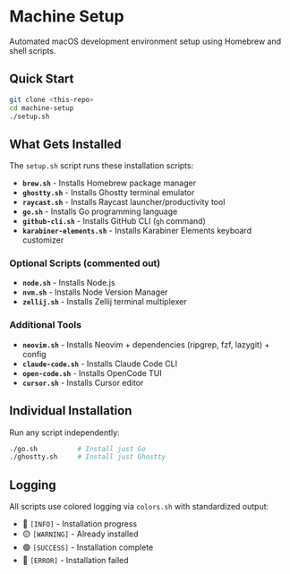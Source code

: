 # Machine Setup

Automated macOS development environment setup using Homebrew and shell scripts.

## Quick Start

```bash
git clone <this-repo>
cd machine-setup
./setup.sh
```

## What Gets Installed

The `setup.sh` script runs these installation scripts:

- **`brew.sh`** - Installs Homebrew package manager
- **`ghostty.sh`** - Installs Ghostty terminal emulator
- **`raycast.sh`** - Installs Raycast launcher/productivity tool
- **`go.sh`** - Installs Go programming language
- **`github-cli.sh`** - Installs GitHub CLI (`gh` command)
- **`karabiner-elements.sh`** - Installs Karabiner Elements keyboard customizer

### Optional Scripts (commented out)
- **`node.sh`** - Installs Node.js
- **`nvm.sh`** - Installs Node Version Manager
- **`zellij.sh`** - Installs Zellij terminal multiplexer

### Additional Tools
- **`neovim.sh`** - Installs Neovim + dependencies (ripgrep, fzf, lazygit) + config
- **`claude-code.sh`** - Installs Claude Code CLI
- **`open-code.sh`** - Installs OpenCode TUI
- **`cursor.sh`** - Installs Cursor editor

## Individual Installation

Run any script independently:
```bash
./go.sh          # Install just Go
./ghostty.sh     # Install just Ghostty
```

## Logging

All scripts use colored logging via `colors.sh` with standardized output:
- 🔵 `[INFO]` - Installation progress
- 🟡 `[WARNING]` - Already installed
- 🟢 `[SUCCESS]` - Installation complete
- 🔴 `[ERROR]` - Installation failed